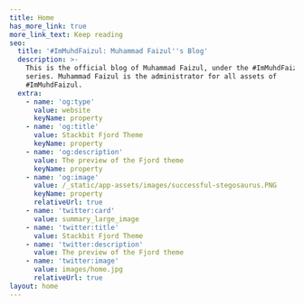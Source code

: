 ```yaml
---
title: Home
has_more_link: true
more_link_text: Keep reading
seo:
  title: '#ImMuhdFaizul: Muhammad Faizul''s Blog'
  description: >-
    This is the official blog of Muhammad Faizul, under the #ImMuhdFaizul's
    series. Muhammad Faizul is the administrator for all assets of
    #ImMuhdFaizul. 
  extra:
    - name: 'og:type'
      value: website
      keyName: property
    - name: 'og:title'
      value: Stackbit Fjord Theme
      keyName: property
    - name: 'og:description'
      value: The preview of the Fjord theme
      keyName: property
    - name: 'og:image'
      value: /_static/app-assets/images/successful-stegosaurus.PNG
      keyName: property
      relativeUrl: true
    - name: 'twitter:card'
      value: summary_large_image
    - name: 'twitter:title'
      value: Stackbit Fjord Theme
    - name: 'twitter:description'
      value: The preview of the Fjord theme
    - name: 'twitter:image'
      value: images/home.jpg
      relativeUrl: true
layout: home
---
```


